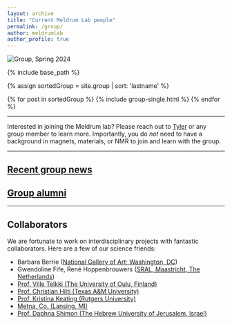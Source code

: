 ```yaml
---
layout: archive
title: "Current Meldrum Lab people"
permalink: /group/
author: meldrumlab
author_profile: true
---
```


<img src="{{ site.baseurl }}/group/Group Feb 2024.JPG" alt="Group, Spring 2024">


{% include base_path %}

{% assign sortedGroup = site.group | sort: 'lastname' %}

{% for post in sortedGroup %}
  {% include group-single.html %}
{% endfor %}

---
Interested in joining the Meldrum lab? Please reach out to [Tyler](mailto:tkmeldrum@wm.edu) or any group member to learn more. Importantly, you do *not* need to have a background in magnets, materials, or NMR to join and learn with the group.

---
## [Recent group news](/pages/news)
## [Group alumni](/pages/alumni)

---

## Collaborators
We are fortunate to work on interdisciplinary projects with fantastic collaborators. Here are a few of our science friends:
- Barbara Berrie ([National Gallery of Art; Washington, DC](https://www.nga.gov))
- Gwendoline Fife, René Hoppenbrouwers ([SRAL, Maastricht, The Netherlands](https://www.sral.nl/en))
- [Prof. Ville Telkki (The University of Oulu, Finland)](https://www.oulu.fi/university/researcher/ville-veikko-telkki)
- [Prof. Christian Hilti (Texas A&M University)](https://www.chem.tamu.edu/rgroup/hilty/)
- [Prof. Kristina Keating (Rutgers University)](https://www.keatinggeophysics.org/)
- [Metna, Co. (Lansing, MI)](https://www.metnaco.com)
- [Prof. Daphna Shimon (The Hebrew University of Jerusalem, Israel)](https://shimongroup.huji.ac.il/dr-daphna-shimon)

